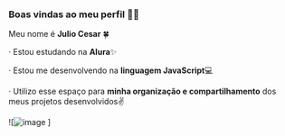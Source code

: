 ### Boas vindas ao meu perfil 💙💙

Meu nome é **Julio Cesar** 🍀

· Estou estudando na **Alura**✨

· Estou me desenvolvendo na **linguagem JavaScript**💻

· Utilizo esse espaço para **minha organização e compartilhamento** dos meus projetos desenvolvidos✌

![![image](https://github.com/JulioCesar12918/JulioCesar12918/assets/170380088/6cc2efdf-4436-41da-b239-32204cee6edd)
]

